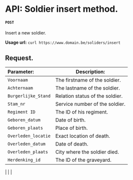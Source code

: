API: Soldier insert method. 
===============================

#### **`POST`**

Insert a new soldier. 

**Usage url:** `curl https://www.domain.be/soliders/insert`

## Request.

| Parameter:          | Description:                                |
| :------------------ | ------------------------------------------- |
| `Voornaam`          | The firstname of the soldier.               |
| `Achternaam`        | The lastname of the soldier.                |
| `Burgerlijke_Stand` | Relation status of the soldier.             |
| `Stam_nr`           | Service number of the soldier.              |
| `Regiment ID`       | The ID of his regiment.                     | 
| `Geboren_datum`     | Date of birth.                              |
| `Geboren_plaats`    | Place of birth.                             |
| `Overleden_locatie` | Exact location of death.                    |
| `Overleden_datum`   | Date of death.                              |
| `Overleden_plaats`  | City where the soldier died.                |
| `Herdenking_id`     | The ID of the graveyard.                    |
|
|
|